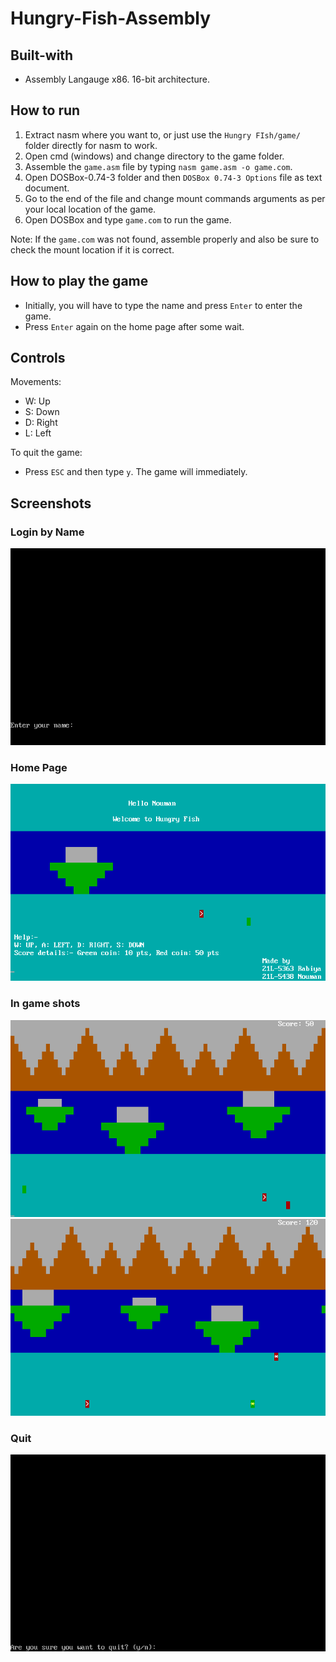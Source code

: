 # Hungry-Fish-Assembly

## Built-with
- Assembly Langauge x86. 16-bit architecture.

## How to run
1. Extract nasm where you want to, or just use the `Hungry FIsh/game/` folder directly for nasm to work.
2. Open cmd (windows) and change directory to the game folder.
3. Assemble the `game.asm` file by typing `nasm game.asm -o game.com`.
4. Open DOSBox-0.74-3 folder and then `DOSBox 0.74-3 Options` file as text document.
5. Go to the end of the file and change mount commands arguments as per your local location of the game.
6. Open DOSBox and type `game.com` to run the game.

Note: If the `game.com` was not found, assemble properly and also be sure to check the mount location if it is correct.

## How to play the game
- Initially, you will have to type the name and press `Enter` to enter the game.
- Press `Enter` again on the home page after some wait.

## Controls

Movements:
- W: Up
- S: Down
- D: Right
- L: Left

To quit the game:
- Press `ESC` and then type `y`. The game will immediately.

## Screenshots

### Login by Name
![](Screenshots/1.png)

### Home Page
![](Screenshots/2.png)

### In game shots
![](Screenshots/3.png)
![](Screenshots/4.png)

### Quit
![](Screenshots/5.png)
